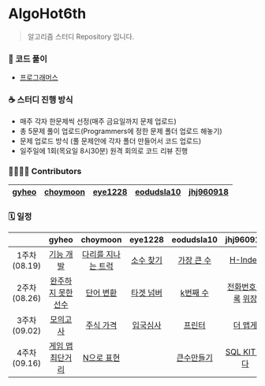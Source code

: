 # AlgoHot6th
> 알고리즘 스터디 Repository 입니다.

### 🎈 코드 풀이
- [프로그래머스](https://programmers.co.kr/)

### ☕ 스터디 진행 방식
- 매주 각자 한문제씩 선정(매주 금요일까지 문제 업로드)
- 총 5문제 풀이 업로드(Programmers에 정한 문제 폴더 업로드 해놓기)
- 문제 업로드 방식 (풀 문제안에 각자 폴더 만들어서 코드 업로드)
- 일주일에 1회(목요일 8시30분) 원격 회의로 코드 리뷰 진행

### 👨‍👩‍👧‍👦 Contributors
| [gyheo](https://github.com/gyheo) | [choymoon](https://github.com/choymoon) | [eye1228](https://github.com/eye1228) | [eodudsla10](https://github.com/eodudsla10) | [jhj960918](https://github.com/jhj960918)|
|:-------------------:|:-------------------:|:-------------------:|:-------------------:|:-------------------:|

### 🗓 일정
| |gyheo|choymoon|eye1228|eodudsla10|jhj960918|
| :-: | :-: | :-: | :-: | :-: | :-: |
| 1주차<br>(08.19) | [기능 개발](https://programmers.co.kr/learn/courses/30/lessons/42586) | [다리를 지나는 트럭](https://programmers.co.kr/learn/courses/30/lessons/42583) | [소수 찾기](https://programmers.co.kr/learn/courses/30/lessons/42839) |[가장 큰 수](https://programmers.co.kr/learn/courses/30/lessons/42746)|[H-Index](https://programmers.co.kr/learn/courses/30/lessons/42747) |
| 2주차<br>(08.26) | [완주하지 못한 선수](https://programmers.co.kr/learn/courses/30/lessons/42576) | [단어 변환](https://programmers.co.kr/learn/courses/30/lessons/43163) | [타겟 넘버](https://programmers.co.kr/learn/courses/30/lessons/43165) |[k번째 수](https://programmers.co.kr/learn/courses/30/lessons/42748)|[전화번호목록](https://programmers.co.kr/learn/courses/30/lessons/42577)  [위장](https://programmers.co.kr/learn/courses/30/lessons/42578)|
| 3주차<br>(09.02) | [모의고사](https://programmers.co.kr/learn/courses/30/lessons/42840?language=java) |     [주식 가격](https://programmers.co.kr/learn/courses/30/lessons/42584)      |             [입국심사](https://programmers.co.kr/learn/courses/30/lessons/43238)                                                          |   [프린터](https://programmers.co.kr/learn/courses/30/lessons/42587)   |           [더 맵게](https://programmers.co.kr/learn/courses/30/lessons/42626)|
| 4주차<br>(09.16) |[게임 맵 최단거리](https://programmers.co.kr/learn/courses/30/lessons/1844?language=java)|[N으로 표현](https://programmers.co.kr/learn/courses/30/lessons/42895)        |                            |[큰수만들기](https://programmers.co.kr/learn/courses/30/lessons/42883)   | [SQL KIT 싹다](https://programmers.co.kr/learn/challenges?tab=sql_practice_kit)    |

